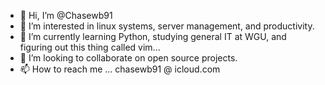 - 👋 Hi, I’m @Chasewb91
- 👀 I’m interested in linux systems, server management, and productivity. 
- 🌱 I’m currently learning Python, studying general IT at WGU, and figuring
  out this thing called vim...
- 💞️ I’m looking to collaborate on open source projects.
- 📫 How to reach me ... chasewb91 @ icloud.com

<!---
Chasewb91/Chasewb91 is a ✨ special ✨ repository because its `README.md` (this file) appears on your GitHub profile.
You can click the Preview link to take a look at your changes.
--->
